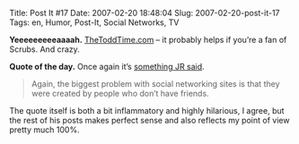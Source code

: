 Title: Post It #17
Date: 2007-02-20 18:48:04
Slug: 2007-02-20-post-it-17
Tags: en, Humor, Post-It, Social Networks, TV


**Yeeeeeeeeeaaaah.** [TheToddTime.com][1] – it probably helps if you’re a fan of Scrubs. And crazy.

**Quote of the day.** Once again it’s [something JR said][2].

> Again, the biggest problem with social networking sites is that they were
created by people who don’t have friends.

The quote itself is both a bit inflammatory and highly hilarious, I agree, but
the rest of his posts makes perfect sense and also reflects my point of view
pretty much 100%.

   [1]: http://thetoddtime.com/
   [2]: http://blog.unitedheroes.net/archives/p/2452/anti-social-networking-pt-mmclxvii4-beta/
